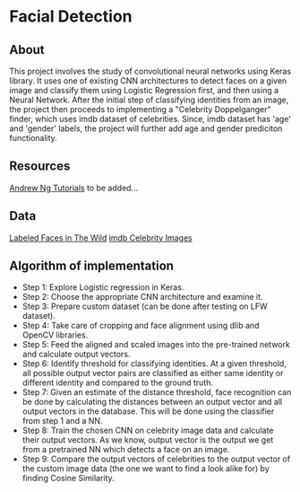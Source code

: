 # Facial Detection
## About
This project involves the study of convolutional neural networks using Keras library. It uses one of existing CNN architectures to detect faces on a given image and classify them using Logistic Regression first, and then using a Neural Network. After the initial step of classifying identities from an image, the project then proceeds to implementing a "Celebrity Doppelganger" finder, which uses imdb dataset of celebrities. Since, imdb dataset has 'age' and 'gender' labels, the project will further add age and gender prediciton functionality.
## Resources
[Andrew Ng Tutorials](https://www.youtube.com/watch?v=PPLop4L2eGk&list=PLLssT5z_DsK-h9vYZkQkYNWcItqhlRJLN&index=1 "Andrew Ng")
to be added...
## Data
[Labeled Faces in The Wild](http://vis-www.cs.umass.edu/lfw/ "original dataset")
[imdb Celebrity Images](https://data.vision.ee.ethz.ch/cvl/rrothe/imdb-wiki/ "imdb dataset")
## Algorithm of implementation
* Step 1: Explore Logistic regression in Keras. 
* Step 2: Choose the appropriate CNN architecture and examine it. 
* Step 3: Prepare custom dataset (can be done after testing on LFW dataset). 
* Step 4: Take care of cropping and face alignment using dlib and OpenCV libraries. 
* Step 5: Feed the aligned and scaled images into the pre-trained network and calculate output vectors. 
* Step 6: Identify threshold for classifying identities. At a given threshold, all possible output vector pairs are classified as either same identity or different identity and compared to the ground truth. 
* Step 7: Given an estimate of the distance threshold, face recognition can be done by calculating the distances between an output vector and all output vectors in the database. This will be done using the classifier from step 1 and a NN. 
* Step 8: Train the chosen CNN on celebrity image data and calculate their output vectors. As we know, output vector is the output we get from a pretrained NN which detects a face on an image. 
* Step 9: Compare the output vectors of celebrities to the output vector of the custom image data (the one we want to find a look alike for) by finding Cosine Similarity. 
